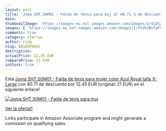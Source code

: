 ```yaml
---
layout: post
title: 'Joma SHT.S0M01 - Falda de tenis para muj al 40.71 % de descuento'
date: 
thumbnailImage: 'https://images-eu.ssl-images-amazon.com/images/I/41d%2BnTwFVPL._SL200_.jpg'
images: [ 'https://images-eu.ssl-images-amazon.com/images/I/41d%2BnTwFVPL._SL200_.jpg' ]
comments: true
category: ofertas
author: ring
slug: B01ERPHQXC
description:
actualPrice: 12.45 EUR
comparePrice: 21 EUR
inStock: true
---
```


Está [Joma SHT.S0M01 - Falda de tenis para mujer  color Azul  Royal   talla X-Large](https://www.amazon.es/dp/B01ERPHQXC/?tag=tolees-21) con 40.71 de descuento por 12.45 EUR (original: 21 EUR) en el siguiente enlace!

[![Joma SHT.S0M01 - Falda de tenis para muj](https://images-eu.ssl-images-amazon.com/images/I/41d%2BnTwFVPL._SL200_.jpg)](https://www.amazon.es/dp/B01ERPHQXC/?tag=tolees-21)

[Ver la oferta!!](https://www.amazon.es/dp/B01ERPHQXC/?tag=tolees-21)

Links participate in Amazon Associate program and might generate a comission on qualifying sales


